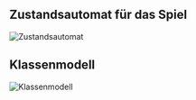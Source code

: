 ## Zustandsautomat für das Spiel
![Zustandsautomat](https://github.com/sweIhm-ws2018-19/skillproject-fr-15/blob/master/UML/Sprint_2/Zustandsautomat-Spiel.png)
## Klassenmodell
![Klassenmodell](https://github.com/sweIhm-ws2018-19/skillproject-fr-15/blob/master/UML/Sprint_2/Klassendiagramm_Alexas_Escape.png)
